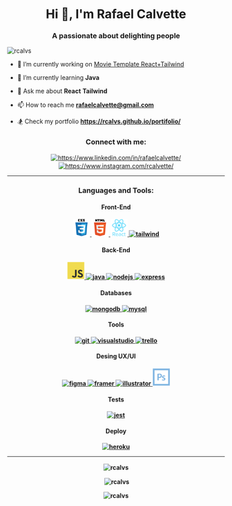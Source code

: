 <h1 align="center">Hi 👋, I'm Rafael Calvette</h1>
<h3 align="center">A passionate about delighting people</h3>

<p align="left"> <img src="https://komarev.com/ghpvc/?username=rcalvs&label=Profile%20views&color=0e75b6&style=flat" alt="rcalvs" /> </p>

- 🔭 I’m currently working on [Movie Template React+Tailwind](https://github.com/rcalvs/MovieReact)

- 🌱 I’m currently learning **Java**

- 💬 Ask me about **React** **Tailwind**

- 📫 How to reach me **rafaelcalvette@gmail.com**

- 🏂 Check my portfolio **https://rcalvs.github.io/portifolio/**

<h3 align="center">Connect with me:</h3>
<p align="center">
<a href="https://linkedin.com/in/https://www.linkedin.com/in/rafaelcalvette/" target="blank"><img align="center" src="https://raw.githubusercontent.com/rahuldkjain/github-profile-readme-generator/master/src/images/icons/Social/linked-in-alt.svg" alt="https://www.linkedin.com/in/rafaelcalvette/" height="30" width="40" /></a>
<a href="https://instagram.com/https://www.instagram.com/rcalvette/" target="blank"><img align="center" src="https://raw.githubusercontent.com/rahuldkjain/github-profile-readme-generator/master/src/images/icons/Social/instagram.svg" alt="https://www.instagram.com/rcalvette/" height="30" width="40" /></a>
</p>
<hr/>

<h3 align="center">Languages and Tools:</h3>

<h4 align="center">Front-End<h4>
<p align="center">
  <a href="https://www.w3schools.com/css/" target="_blank">
    <img src="https://raw.githubusercontent.com/devicons/devicon/master/icons/css3/css3-original-wordmark.svg" alt="css3" width="40" height="40"/>
  </a>
  <a href="https://www.w3.org/html/" target="_blank">
    <img src="https://raw.githubusercontent.com/devicons/devicon/master/icons/html5/html5-original-wordmark.svg" alt="html5" width="40" height="40"/>
  </a>
  <a href="https://reactjs.org/" target="_blank">
    <img src="https://raw.githubusercontent.com/devicons/devicon/master/icons/react/react-original-wordmark.svg" alt="react" width="40" height="40"/>
  </a>
  <a href="https://tailwindcss.com/" target="_blank">
    <img src="https://www.vectorlogo.zone/logos/tailwindcss/tailwindcss-icon.svg" alt="tailwind" width="40" height="40"/>
  </a>
</p>
  
  
<h4 align="center">Back-End<h4>
<p align="center">
  <a href="https://developer.mozilla.org/en-US/docs/Web/JavaScript" target="_blank">
    <img src="https://raw.githubusercontent.com/devicons/devicon/master/icons/javascript/javascript-original.svg" alt="javascript" width="40" height="40"/>
  </a>
  <a href="https://dev.java/" target="_blank">
    <img src="https://www.vectorlogo.zone/logos/java/java-icon.svg" alt="java" width="40" height="40"/>
  </a>
  <a href="https://nodejs.org/" target="_blank">
    <img src="https://www.vectorlogo.zone/logos/nodejs/nodejs-icon.svg" alt="nodejs" width="40" height="40"/>
  </a>
  <a href="https://expressjs.com/" target="_blank">
    <img src="https://www.vectorlogo.zone/logos/expressjs/expressjs-icon.svg" alt="express" width="40" height="40"/>
  </a>
</p>


<h4 align="center">Databases<h4>
<p align="center">
  <a href="https://docs.mongodb.com/" target="_blank">
    <img src="https://www.vectorlogo.zone/logos/mongodb/mongodb-icon.svg" alt="mongodb" width="40" height="40"/>
  </a>
  <a href="https://dev.mysql.com/" target="_blank">
    <img src="https://www.vectorlogo.zone/logos/mysql/mysql-icon.svg" alt="mysql" width="40" height="40"/>
  </a>

</p>
  
<h4 align="center">Tools<h4>
<p align="center">
  <a href="https://git-scm.com/" target="_blank">
    <img src="https://www.vectorlogo.zone/logos/git-scm/git-scm-icon.svg" alt="git" width="40" height="40"/>
  </a>
  <a href="https://code.visualstudio.com/" target="_blank">
    <img src="https://www.vectorlogo.zone/logos/visualstudio_code/visualstudio_code-icon.svg" alt="visualstudio" width="40" height="40"/>
  </a>
  <a href="https://trello.com/" target="_blank">
    <img src="https://www.vectorlogo.zone/logos/trello/trello-icon.svg" alt="trello" width="40" height="40"/>
  </a>
</p>

<h4 align="center">Desing UX/UI<h4>
<p align="center">
  <a href="https://www.figma.com/" target="_blank">
    <img src="https://www.vectorlogo.zone/logos/figma/figma-icon.svg" alt="figma" width="40" height="40"/>
  </a> <a href="https://www.framer.com/" target="_blank">
    <img src="https://www.vectorlogo.zone/logos/framer/framer-icon.svg" alt="framer" width="40" height="40"/>
  </a>
  <a href="https://www.adobe.com/in/products/illustrator.html" target="_blank">
    <img src="https://www.vectorlogo.zone/logos/adobe_illustrator/adobe_illustrator-icon.svg" alt="illustrator" width="40" height="40"/>
  </a>
  <a href="https://www.photoshop.com/en" target="_blank">
    <img src="https://raw.githubusercontent.com/devicons/devicon/master/icons/photoshop/photoshop-line.svg" alt="photoshop" width="40" height="40"/>
  </a>
</p>

<h4 align="center">Tests<h4>
<p align="center">
  <a href="https://jestjs.io" target="_blank">
    <img src="https://www.vectorlogo.zone/logos/jestjsio/jestjsio-icon.svg" alt="jest" width="40" height="40"/>
  </a>
</p>
  
  
<h4 align="center">Deploy<h4>
<p align="center">
  <a href="https://devcenter.heroku.com/" target="_blank">
    <img src="https://www.vectorlogo.zone/logos/heroku/heroku-icon.svg" alt="heroku" width="40" height="40"/>
  </a>
</p>
<hr/>

  
  
  
  

<p align="center">
  <img align="center" src="https://github-readme-stats.vercel.app/api/top-langs?username=rcalvs&show_icons=true&locale=en&layout=compact" alt="rcalvs" />
  </p>

<p align="center">&nbsp;<img align="center" src="https://github-readme-stats.vercel.app/api?username=rcalvs&show_icons=true&locale=en" alt="rcalvs" /></p>

<p align="center"><img align="center" src="https://github-readme-streak-stats.herokuapp.com/?user=rcalvs&" alt="rcalvs" /></p>
